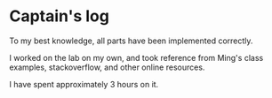 # Captain's log

To my best knowledge, all parts have been implemented correctly.

I worked on the lab on my own, and took reference from Ming's class examples, stackoverflow, and other online resources.

I have spent approximately 3 hours on it. 